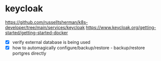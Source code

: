 # keycloak

https://github.com/russelltsherman/k8s-developer/tree/main/services/keycloak
https://www.keycloak.org/getting-started/getting-started-docker

- [x] verify external database is being used
- [x] how to automagically configure/backup/restore
        - backup/restore portgres directly
